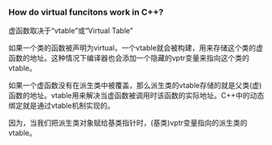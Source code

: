 ### How do virtual funcitons work in C++?

虚函数取决于“vtable”或“Virtual Table”

如果一个类的函数被声明为virtual，一个vtable就会被构建，用来存储这个类的虚函数的地址。这种情况下编译器也会添加一个隐藏的vptr变量来指向这个类的vtable。

如果一个虚函数没有在派生类中被覆盖，那么派生类的vtable存储的就是父类(虚)函数的地址。vtable用来解决当虚函数被调用时该函数的实际地址。C++中的动态绑定就是通过vtable机制实现的。

因为，当我们把派生类对象赋给基类指针时，(基类)vptr变量指向的派生类的vtable。
